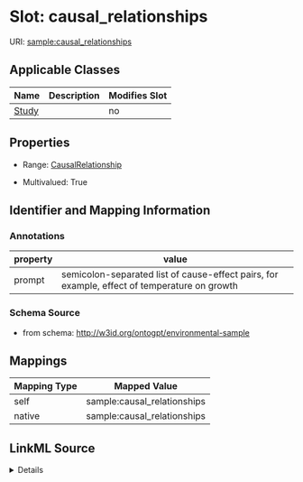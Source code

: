

# Slot: causal_relationships

URI: [sample:causal_relationships](http://w3id.org/ontogpt/environmental-sample/causal_relationships)



<!-- no inheritance hierarchy -->





## Applicable Classes

| Name | Description | Modifies Slot |
| --- | --- | --- |
| [Study](Study.md) |  |  no  |







## Properties

* Range: [CausalRelationship](CausalRelationship.md)

* Multivalued: True





## Identifier and Mapping Information





### Annotations

| property | value |
| --- | --- |
| prompt | semicolon-separated list of cause-effect pairs, for example, effect of temperature on growth |



### Schema Source


* from schema: http://w3id.org/ontogpt/environmental-sample




## Mappings

| Mapping Type | Mapped Value |
| ---  | ---  |
| self | sample:causal_relationships |
| native | sample:causal_relationships |




## LinkML Source

<details>
```yaml
name: causal_relationships
annotations:
  prompt:
    tag: prompt
    value: semicolon-separated list of cause-effect pairs, for example, effect of
      temperature on growth
from_schema: http://w3id.org/ontogpt/environmental-sample
rank: 1000
alias: causal_relationships
owner: Study
domain_of:
- Study
range: CausalRelationship
multivalued: true

```
</details>